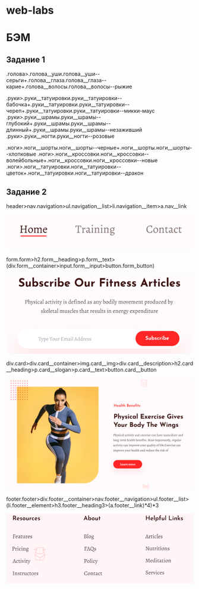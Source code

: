 # web-labs

# БЭМ 


## Задание 1



.голова>.голова__уши.голова__уши--серьги+.голова__глаза.голова__глаза--карие+.голова__волосы.голова__волосы--рыжие

.руки>.руки__татуировки.руки__татуировки--бабочка+.руки__татуировки.руки__татуировки--череп+.руки__татуировки.руки__татуировки--микки-маус
.руки>.руки__шрамы.руки__шрамы--глубокий+.руки__шрамы.руки__шрамы--длинный+.руки__шрамы.руки__шрамы--незаживший
.руки>.руки__ногти.руки__ногти--розовые

.ноги>.ноги__шорты.ноги__шорты--черные+.ноги__шорты.ноги__шорты--хлопковые
.ноги>.ноги__кроссовки.ноги__кроссовки--волейбольные+.ноги__кроссовки.ноги__кроссовки--новые
.ноги>.ноги__татуировки.ноги__татуировки--цветок+.ноги__татуировки.ноги__татуировки--дракон



## Задание 2

header>nav.navigation>ul.navigation__list>li.navigation__item>a.nav__link

![alt text](https://github.com/khakimovadasha/web-labs/blob/lab1/2023-02-19_22-25-59.png)


form.form>h2.form__heading>p.form__text>(div.form__container>input.form__input>button.form_button)

![alt text](https://github.com/khakimovadasha/web-labs/blob/lab1/2023-02-19_22-53-05.png)


div.card>div.card__container>img.card__img>div.card__description>h2.card__heading>p.card__slogan>p.card__text>button.card__button

![alt text](https://github.com/khakimovadasha/web-labs/blob/lab1/2023-02-19_23-03-55.png)


footer.footer>div.footer__container>nav.footer__navigation>ul.footer__list>(li.footer__element>h3.footer__heading3>(a.footer__link)*4)*3

![alt text](https://github.com/khakimovadasha/web-labs/blob/lab1/2023-02-19_23-19-24.png)
